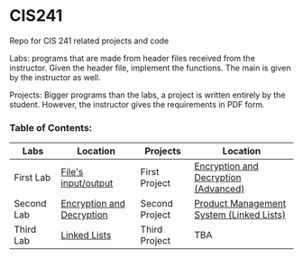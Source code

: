 # CIS241
Repo for CIS 241 related projects and code

Labs: programs that are made from header files received from the instructor.
Given the header file, implement the functions. The main is given by the instructor as well.

Projects: Bigger programs than the labs, a project is written entirely by the student. However, the instructor gives the requirements in PDF form.

### Table of Contents:

| Labs | Location | Projects | Location |
|------|----------|----------|----------|
|First Lab| [File's input/output](https://github.com/GionataB/CIS241/tree/master/FileIO_lab1) | First Project | [Encryption and Decryption (Advanced)](https://github.com/GionataB/CIS241/tree/master/Encryption_project1)|
|Second Lab| [Encryption and Decryption](https://github.com/GionataB/CIS241/tree/master/Encryption_lab2) | Second Project | [Product Management System (Linked Lists)](https://github.com/GionataB/CIS241/tree/master/Product_MS_project2) |
|Third Lab| [Linked Lists](https://github.com/GionataB/CIS241/tree/master/LinkedList_lab3) | Third Project | TBA |
